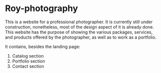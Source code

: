 # Roy-photography

This is a website for a professional photographer. It is currently still under construction, nonetheless, most of the design aspect of it is already done.
This website has the purpose of showing the various packages, services, and products offered by the photographer, as well as to work as a portfolio.

It contains, besides the landing page: 
 1. Catalog section
 2. Portfolio section
 3. Contact section
